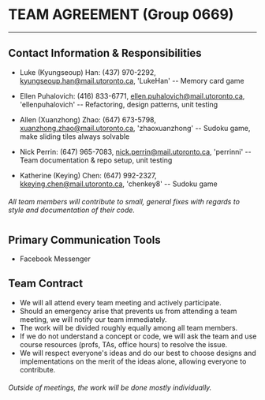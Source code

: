 # TEAM AGREEMENT (Group 0669)
***

## Contact Information & Responsibilities

* Luke (Kyungseoup) Han: (437) 970-2292, kyungseoup.han@mail.utoronto.ca, 'LukeHan'
-- Memory card game

* Ellen Puhalovich: (416) 833-6771, ellen.puhalovich@mail.utoronto.ca, 'ellenpuhalovich'
-- Refactoring, design patterns, unit testing

* Allen (Xuanzhong) Zhao:  (647) 673-5798, xuanzhong.zhao@mail.utoronto.ca, 'zhaoxuanzhong' 
-- Sudoku game, make sliding tiles always solvable

* Nick Perrin: (647) 965-7083, nick.perrin@mail.utoronto.ca, 'perrinni'
-- Team documentation & repo setup, unit testing

* Katherine (Keying) Chen: (647) 992-2327, kkeying.chen@mail.utoronto.ca, 'chenkey8'
-- Sudoku game

###### All team members will contribute to small, general fixes with regards to style and documentation of their code.
#
## Primary Communication Tools

* Facebook Messenger

## Team Contract

* We will all attend every team meeting and actively participate.
* Should an emergency arise that prevents us from attending a team meeting, we will notify our team immediately.
* The work will be divided roughly equally among all team members.
* If we do not understand a concept or code, we will ask the team and use course resources (profs, TAs, office hours) to resolve the issue.
* We will respect everyone's ideas and do our best to choose designs and implementations on the merit of the ideas alone, allowing everyone to contribute.

###### Outside of meetings, the work will be done mostly individually.